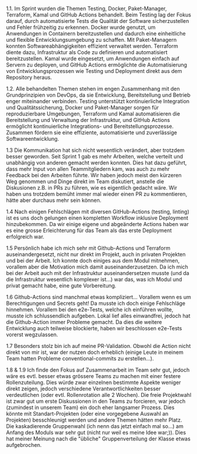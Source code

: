 1.1.
Im Sprint wurden die Themen Testing, Docker, Paket-Manager, Terraform, Kamal und GitHub Actions behandelt.
Beim Testing lag der Fokus darauf, durch automatisierte Tests die Qualität der Software sicherzustellen und Fehler frühzeitig zu erkennen.
Docker wurde genutzt, um Anwendungen in Containern bereitzustellen und dadurch eine einheitliche und flexible Entwicklungsumgebung zu schaffen.
Mit Paket-Managern konnten Softwareabhängigkeiten effizient verwaltet werden.
Terraform diente dazu, Infrastruktur als Code zu definieren und automatisiert bereitzustellen.
Kamal wurde eingesetzt, um Anwendungen einfach auf Servern zu deployen, und GitHub Actions ermöglichte die Automatisierung von Entwicklungsprozessen wie Testing und Deployment direkt aus dem Repository heraus.

1.2.
Alle behandelten Themen stehen im engen Zusammenhang mit den Grundprinzipien von DevOps, da sie Entwicklung, Bereitstellung und Betrieb enger miteinander verbinden.
Testing unterstützt kontinuierliche Integration und Qualitätssicherung, Docker und Paket-Manager sorgen für reproduzierbare Umgebungen, Terraform und Kamal automatisieren die Bereitstellung und Verwaltung der Infrastruktur, und GitHub Actions ermöglicht kontinuierliche Integrations- und Bereitstellungsprozesse.
Zusammen fördern sie eine effiziente, automatisierte und zuverlässige Softwareentwicklung.

1.3
Die Kommunikation hat sich nicht wesentlich verändert, aber trotzdem besser geworden. Seit Sprint 1 gab es mehr Arbeiten, welche verteilt und unabhängig von anderen gemacht werden konnten.
Dies hat dazu geführt, dass mehr Input von allen Teammitgliedern kam, was auch zu mehr Feedback bei den Arbeiten führte. Wir haben jedoch meist den kürzeren Weg genommen und Dinge direkt im Team diskutiert, anstelle die Diskusionen z.B. in PRs zu führen, wie es eigentlich gedacht wäre. Wir haben uns trotzdem bemüht immer mal wieder einen PR zu kommentieren, hätte aber durchaus mehr sein können.

1.4
Nach einigen Fehlschlägen mit diversen GitHub-Actions (testing, linting) ist es uns doch gelungen einen kompletten Workflow inklusive Deployment hinzubekommen. Da wir einige eigene und abgeänderte Actions haben war es eine grosse Erleichterung für das Team als das erste Deployment erfolgreich war.

1.5
Persönlich habe ich mich sehr mit Github-Actions und Terraform auseinandergesetzt, nicht nur direkt im Projekt, auch in privaten Projekten und bei der Arbeit. Ich konnte doch einiges aus dem Modul mitnehmen, vorallem aber die Motivation mich damit auseinanderzusetzen. Da ich mich bei der Arbeit auch mit der Infrastruktur auseinandersetzen musste (und da die Infrastruktur wesentlich komplexer ist...) war das, was ich Modul und privat gemacht habe, eine gute Vorbereitung.

1.6
Github-Actions sind manchmal etwas kompliziert... Vorallem wenn es um Berechtigungen und Secrets geht! Da musste ich doch einige Fehlschläge hinnehmen. Vorallem bei den e2e-Tests, welche ich einführen wollte, musste ich schlussendlich aufgeben. Lokal lief alles einwandfrei, jedoch hat die Github-Action immer Probleme gemacht. Da dies die weitere Entwicklung auch teilweise blockierte, haben wir beschlossen e2e-Tests vorerst wegzulassen.

1.7
Besonders stolz bin ich auf meine PR-Validation. Obwohl die Action nicht direkt von mir ist, war der nutzen doch erheblich (einige Leute in meinem Team hatten Probleme conventional-commits zu erstellen...).

1.8 & 1.9
Ich finde den Fokus auf Zusammenarbeit im Team sehr gut, jedoch wäre es evtl. besser etwas grössere Teams zu machen mit einer festere Rollenzuteilung. Dies würde zwar einzelnen bestimmte Aspekte weniger direkt zeigen, jedoch verschiedene Verantwortlichkeiten besser verdeutlichen (oder evtl. Rollenrotation alle 2 Wochen).
Die freie Projektwahl ist zwar gut um erste Diskussionen in den Teams zu forcieren, war jedoch (zumindest in unserem Team) ein doch eher langsamer Prozess. Dies könnte mit Standart-Projekten (oder eine vorgegebene Auswahl an Projekten) besschleunigt werden und andere Themen hätten mehr Platz.
Die kaskadierende Gruppenwahl (ich nenn das jetzt einfach mal so...) am Anfang des Moduls war sehr gut (nicht nur weil es meine Idee war;)). Dies hat meiner Meinung nach die "übliche" Gruppenverteilung der Klasse etwas aufgebrochen.

